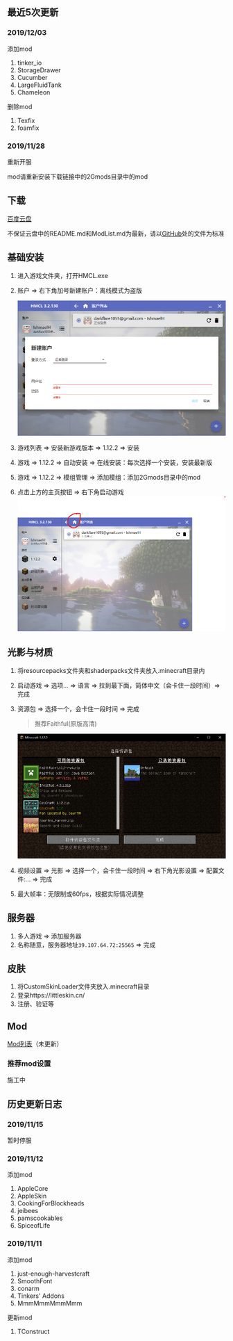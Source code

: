 

## 最近5次更新

### 2019/12/03

添加mod

1.  tinker_io
2.  StorageDrawer
3.  Cucumber
4.  LargeFluidTank
5.  Chameleon

删除mod

1.  Texfix
2.  foamfix

### 2019/11/28

重新开服

mod请重新安装下载链接中的2Gmods目录中的mod

## 下载

[百度云盘](https://pan.baidu.com/s/1D2z9xZw9aZEUp4Amzom0LQ)

不保证云盘中的README.md和ModList.md为最新，请以[GitHub](https://github.com/IshmaelHeathcliff/XYZMinecraft)处的文件为标准

## 基础安装

1.  进入游戏文件夹，打开HMCL.exe

2.  账户 => 右下角加号新建账户：离线模式为盗版

    ![image-20191103160823917](assets/image-20191103160823917.png)

3.  游戏列表 => 安装新游戏版本 => 1.12.2 => 安装
4.  游戏 => 1.12.2 => 自动安装 => 在线安装：每次选择一个安装，安装最新版
5.  游戏 => 1.12.2 => 模组管理 => 添加模组：添加2Gmods目录中的mod
6.  点击上方的主页按钮 => 右下角启动游戏![image-20191103162101556](assets/image-20191103162101556.png)

## 光影与材质

1.  将resourcepacks文件夹和shaderpacks文件夹放入.minecraft目录内

2.  启动游戏 => 选项... => 语言 => 拉到最下面，简体中文（会卡住一段时间）=> 完成

3.  资源包 => 选择一个，会卡住一段时间 => 完成

    >   推荐Faithful(原版高清)
    
    ![image-20191128162120365](assets/image-20191128162120365.png)

1.  视频设置 => 光影 => 选择一个，会卡住一段时间 => 右下角光影设置 => 配置文件:... => 完成

2.  最大帧率：无限制或60fps，根据实际情况调整

## 服务器

1.  多人游戏 => 添加服务器
2.  名称随意，服务器地址`39.107.64.72:25565` => 完成

## 皮肤

1.  将CustomSkinLoader文件夹放入.minecraft目录
2.  登录https://littleskin.cn/
3.  注册、验证等

## Mod

[Mod列表](mods/ModList.md)（未更新）

### 推荐mod设置

施工中

## 历史更新日志

### 2019/11/15

暂时停服

### 2019/11/12

添加mod

1.  AppleCore
2.  AppleSkin
3.  CookingForBlockheads
4.  jeibees
5.  pamscookables
6.  SpiceofLife

### 2019/11/11

添加mod

1.  just-enough-harvestcraft
2.  SmoothFont
3.  conarm
4.  Tinkers' Addons
5.  MmmMmmMmmMmm

更新mod

1.  TConstruct